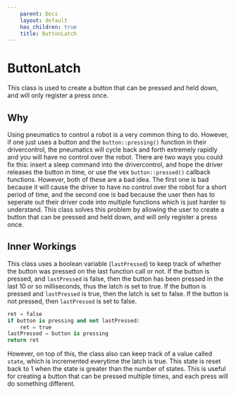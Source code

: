 ```yaml
---
    parent: Docs
    layout: default
    has_children: true
    title: ButtonLatch
---
```

# ButtonLatch
This class is used to create a button that can be pressed and held down, and will only register a press once.

## Why
Using pneumatics to control a robot is a very common thing to do. However, if one just uses a button and the `button::pressing()` function in their drivercontrol, the pneumatics will cycle back and forth extremely rapidly and you will have no control over the robot. There are two ways you could fix this: insert a sleep command into the drivercontrol, and hope the driver releases the button in time, or use the vex `button::pressed()` callback functions. However, both of these are a bad idea. The first one is bad because it will cause the driver to have no control over the robot for a short period of time, and the second one is bad because the user then has to seperate out their driver code into multiple functions which is just harder to understand. This class solves this problem by allowing the user to create a button that can be pressed and held down, and will only register a press once.

## Inner Workings
This class uses a boolean variable (`lastPressed`) to keep track of whether the button was pressed on the last function call or not. If the button is pressed, and `lastPressed` is false, then the button has been pressed in the last 10 or so milliseconds, thus the latch is set to true. If the button is pressed and `lastPressed` is true, then the latch is set to false. If the button is not pressed, then `lastPressed` is set to false.

```py
ret = false
if button is pressing and not lastPressed:
    ret = true
lastPressed = button is pressing
return ret
```

However, on top of this, the class also can keep track of a value called `state`, which is incremented everytime the latch is true. This state is reset back to 1 when the state is greater than the number of states. This is useful for creating a button that can be pressed multiple times, and each press will do something different.